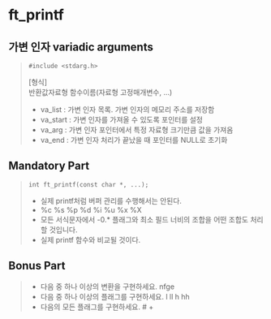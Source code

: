 # ft_printf

## 가변 인자 variadic arguments
>```
>#include <stdarg.h>
>```
>
>[형식]  
>반환값자료형 함수이름(자료형 고정매개변수, ...)
>
>+ va_list :  가변 인자 목록. 가변 인자의 메모리 주소를 저장함
>+ va_start : 가변 인자를 가져올 수 있도록 포인터를 설정
>+ va_arg : 가변 인자 포인터에서 특정 자료형 크기만큼 값을 가져옴
>+ va_end : 가변 인자 처리가 끝났을 때 포인터를 NULL로 초기화

## Mandatory Part
>```
>int ft_printf(const char *, ...);
>```
>- 실제 printf처럼 버퍼 관리를 수행해서는 안된다.
>- %c %s %p %d %i %u %x %X
>- 모든 서식문자에서 -0.* 플래그와 최소 필드 너비의 조합을 어떤 조합도 처리할 것입니다.
>- 실제 printf 함수와 비교될 것이다.

## Bonus Part
>- 다음 중 하나 이상의 변환을 구현하세요. nfge
>- 다음 중 하나 이상의 플래그를 구현하세요. l ll h hh
>- 다음의 모든 플래그를 구현하세요. # +
